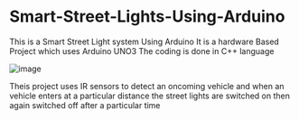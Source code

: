 # Smart-Street-Lights-Using-Arduino
This is a Smart Street Light system Using Arduino 
It is a hardware Based Project which uses Arduino UNO3
The coding is done in C++ language

![image](https://github.com/AllStar95/Smart-Street-Lights-Using-Arduino/assets/147140543/efe1889b-7598-4f45-9318-2c8fe4f3a702)

Theis project uses IR sensors to detect an oncoming vehicle and when an vehicle enters at a particular distance the street lights are switched on then again switched off after a particular time
